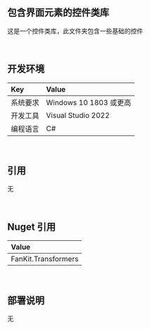 ## 包含界面元素的控件类库
 
这是一个控件类库，此文件夹包含一些基础的控件


<br/>

## 开发环境

|Key|Value|
|:-|:-|
|系统要求| Windows 10 1803 或更高|
|开发工具|Visual Studio 2022|
|编程语言|C#|


<br/>

## 引用

无


<br/>

## Nuget 引用

|Value|
|:-|
|FanKit.Transformers|


<br/>

## 部署说明

无